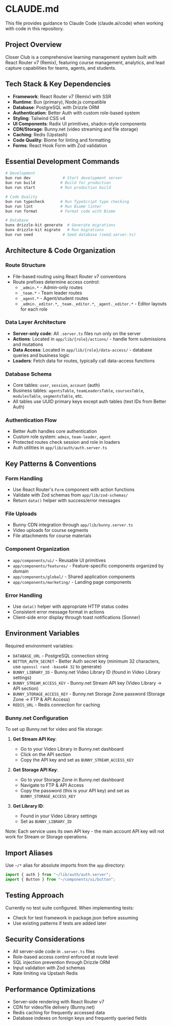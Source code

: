 # CLAUDE.md

This file provides guidance to Claude Code (claude.ai/code) when working with code in this repository.

## Project Overview

Closer Club is a comprehensive learning management system built with React Router v7 (Remix), featuring course management, analytics, and lead capture capabilities for teams, agents, and students.

## Tech Stack & Key Dependencies

- **Framework**: React Router v7 (Remix) with SSR
- **Runtime**: Bun (primary), Node.js compatible
- **Database**: PostgreSQL with Drizzle ORM
- **Authentication**: Better Auth with custom role-based system
- **Styling**: Tailwind CSS v4
- **UI Components**: Radix UI primitives, shadcn-style components
- **CDN/Storage**: Bunny.net (video streaming and file storage)
- **Caching**: Redis (Upstash)
- **Code Quality**: Biome for linting and formatting
- **Forms**: React Hook Form with Zod validation

## Essential Development Commands

```bash
# Development
bun run dev              # Start development server
bun run build           # Build for production
bun run start           # Run production build

# Code Quality
bun run typecheck       # Run TypeScript type checking
bun run lint            # Run Biome linter
bun run format          # Format code with Biome

# Database
bunx drizzle-kit generate  # Generate migrations
bunx drizzle-kit migrate   # Run migrations
bun run seed             # Seed database (seed.server.ts)
```

## Architecture & Code Organization

### Route Structure
- File-based routing using React Router v7 conventions
- Route prefixes determine access control:
  - `_admin.*` - Admin-only routes
  - `_team.*` - Team leader routes
  - `_agent.*` - Agent/student routes
  - `_admin._editor.*`, `_team._editor.*`, `_agent._editor.*` - Editor layouts for each role

### Data Layer Architecture
- **Server-only code**: All `.server.ts` files run only on the server
- **Actions**: Located in `app/lib/{role}/actions/` - handle form submissions and mutations
- **Data Access**: Located in `app/lib/{role}/data-access/` - database queries and business logic
- **Loaders**: Fetch data for routes, typically call data-access functions

### Database Schema
- Core tables: `user`, `session`, `account` (auth)
- Business tables: `agentsTable`, `teamLeadersTable`, `coursesTable`, `modulesTable`, `segmentsTable`, etc.
- All tables use UUID primary keys except auth tables (text IDs from Better Auth)

### Authentication Flow
- Better Auth handles core authentication
- Custom role system: `admin`, `team-leader`, `agent`
- Protected routes check session and role in loaders
- Auth utilities in `app/lib/auth/auth.server.ts`

## Key Patterns & Conventions

### Form Handling
- Use React Router's `Form` component with action functions
- Validate with Zod schemas from `app/lib/zod-schemas/`
- Return `data()` helper with success/error messages

### File Uploads
- Bunny CDN integration through `app/lib/bunny.server.ts`
- Video uploads for course segments
- File attachments for course materials

### Component Organization
- `app/components/ui/` - Reusable UI primitives
- `app/components/features/` - Feature-specific components organized by domain
- `app/components/global/` - Shared application components
- `app/components/marketing/` - Landing page components

### Error Handling
- Use `data()` helper with appropriate HTTP status codes
- Consistent error message format in actions
- Client-side error display through toast notifications (Sonner)

## Environment Variables

Required environment variables:
- `DATABASE_URL` - PostgreSQL connection string
- `BETTER_AUTH_SECRET` - Better Auth secret key (minimum 32 characters, use `openssl rand -base64 32` to generate)
- `BUNNY_LIBRARY_ID` - Bunny.net Video Library ID (found in Video Library settings)
- `BUNNY_STREAM_ACCESS_KEY` - Bunny.net Stream API key (Video Library → API section)
- `BUNNY_STORAGE_ACCESS_KEY` - Bunny.net Storage Zone password (Storage Zone → FTP & API Access)
- `REDIS_URL` - Redis connection for caching

### Bunny.net Configuration

To set up Bunny.net for video and file storage:

1. **Get Stream API Key**: 
   - Go to your Video Library in Bunny.net dashboard
   - Click on the API section
   - Copy the API key and set as `BUNNY_STREAM_ACCESS_KEY`

2. **Get Storage API Key**:
   - Go to your Storage Zone in Bunny.net dashboard
   - Navigate to FTP & API Access
   - Copy the password (this is your API key) and set as `BUNNY_STORAGE_ACCESS_KEY`

3. **Get Library ID**:
   - Found in your Video Library settings
   - Set as `BUNNY_LIBRARY_ID`

Note: Each service uses its own API key - the main account API key will not work for Stream or Storage operations.

## Import Aliases

Use `~/*` alias for absolute imports from the `app` directory:
```typescript
import { auth } from "~/lib/auth/auth.server";
import { Button } from "~/components/ui/button";
```

## Testing Approach

Currently no test suite configured. When implementing tests:
- Check for test framework in package.json before assuming
- Use existing patterns if tests are added later

## Security Considerations

- All server-side code in `.server.ts` files
- Role-based access control enforced at route level
- SQL injection prevention through Drizzle ORM
- Input validation with Zod schemas
- Rate limiting via Upstash Redis

## Performance Optimizations

- Server-side rendering with React Router v7
- CDN for video/file delivery (Bunny.net)
- Redis caching for frequently accessed data
- Database indexes on foreign keys and frequently queried fields